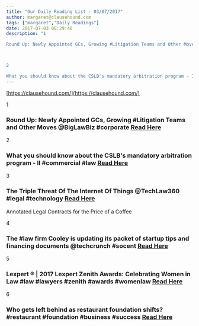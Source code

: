 ```yaml
---
title: "Our Daily Reading List - 03/07/2017"
author: margaret@clausehound.com
tags: ["margaret","Daily Readings"]
date: 2017-07-03 08:29:40
description: "1

Round Up: Newly Appointed GCs, Growing #Litigation Teams and Other Moves @BigLawBiz #corporate Read Here



2

What you should know about the CSLB's mandatory arbitration program - II #commercial..."
---
```


[https://clausehound.com/](https://clausehound.com/)

1

### Round Up: Newly Appointed GCs, Growing #Litigation Teams and Other Moves @BigLawBiz #corporate [Read Here](https://goo.gl/rDs6bY)

2

### What you should know about the CSLB's mandatory arbitration program - II #commercial #law [Read Here](https://goo.gl/FR9we8)

3

### The Triple Threat Of The Internet Of Things @TechLaw360 #legal #technology  [Read Here](https://goo.gl/MhgcZo)

Annotated Legal Contracts
for the Price of a Coffee

4

### The #law firm Cooley is updating its packet of startup tips and financing documents @techcrunch #socent [Read Here](https://goo.gl/GvPojG)

5

### Lexpert ® | 2017 Lexpert Zenith Awards: Celebrating Women in Law #law #lawyers #zenith #awards #womenlaw [Read Here](http://www.lexpert.ca/article/2017-zenith-awards-celebrating-women-in-law/?p=&amp;sitecode=lex)

6

### Who gets left behind as restaurant foundation shifts? #restaurant #foundation #business #success [Read Here](https://www.bloomberg.com/professional/blog/gets-left-behind-restaurant-foundation-shifts/)